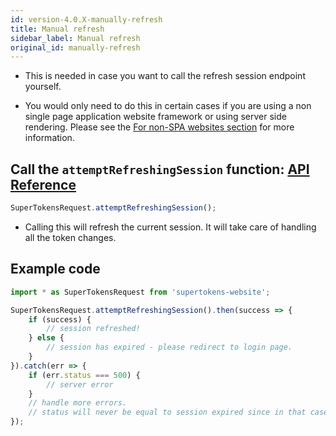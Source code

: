 ```yaml
---
id: version-4.0.X-manually-refresh
title: Manual refresh
sidebar_label: Manual refresh
original_id: manually-refresh
---
```


- This is needed in case you want to call the refresh session endpoint yourself.

- You would only need to do this in certain cases if you are using a non single page application website framework or using server side rendering. Please see the [For non-SPA websites section](non-spa) for more information.

## Call the ```attemptRefreshingSession``` function: [API Reference](api-reference#attemptrefreshingsession)
```js
SuperTokensRequest.attemptRefreshingSession();
```
- Calling this will refresh the current session. It will take care of handling all the token changes.

<div class="divider"></div>

## Example code
```js
import * as SuperTokensRequest from 'supertokens-website';

SuperTokensRequest.attemptRefreshingSession().then(success => {
    if (success) {
        // session refreshed!
    } else {
        // session has expired - please redirect to login page.
    }
}).catch(err => {
    if (err.status === 500) {
        // server error
    }
    // handle more errors.
    // status will never be equal to session expired since in that case, this function will return false.
});
```